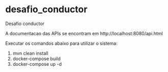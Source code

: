# desafio_conductor
Desafio conductor

A documentacao das APIs se encontram em http://localhost:8080/api.html

Executar os comandos abaixo para utilizar o sistema:

1. mvn clean install
2. docker-compose build
3. docker-compose up -d
